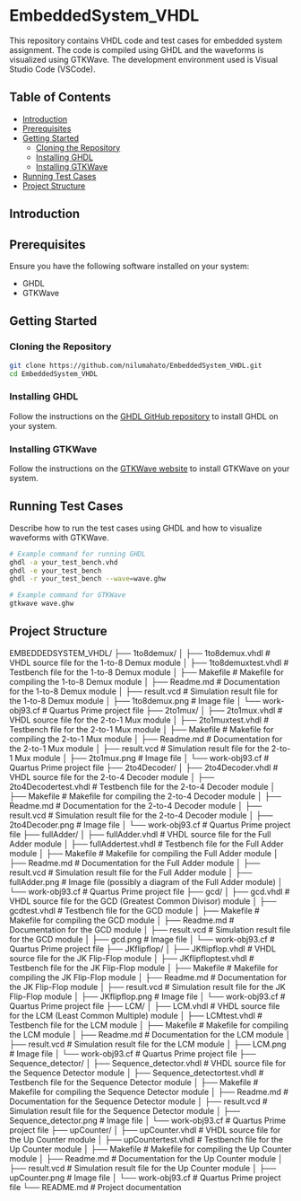 # EmbeddedSystem_VHDL

This repository contains VHDL code and test cases for  embedded system assignment. The code is compiled using GHDL and the waveforms is visualized using GTKWave. The development environment used is Visual Studio Code (VSCode).

## Table of Contents

- [Introduction](#introduction)
- [Prerequisites](#prerequisites)
- [Getting Started](#getting-started)
  - [Cloning the Repository](#cloning-the-repository)
  - [Installing GHDL](#installing-ghdl)
  - [Installing GTKWave](#installing-gtkwave)
- [Running Test Cases](#running-test-cases)
- [Project Structure](#project-structure)

## Introduction


## Prerequisites

Ensure you have the following software installed on your system:

- GHDL
- GTKWave

## Getting Started

### Cloning the Repository

```bash
git clone https://github.com/nilumahato/EmbeddedSystem_VHDL.git
cd EmbeddedSystem_VHDL
```

### Installing GHDL

Follow the instructions on the [GHDL GitHub repository](https://github.com/ghdl/ghdl) to install GHDL on your system.

### Installing GTKWave

Follow the instructions on the [GTKWave website](http://gtkwave.sourceforge.net/) to install GTKWave on your system.

## Running Test Cases

Describe how to run the test cases using GHDL and how to visualize waveforms with GTKWave.

```bash
# Example command for running GHDL
ghdl -a your_test_bench.vhd
ghdl -e your_test_bench
ghdl -r your_test_bench --wave=wave.ghw
```

```bash
# Example command for GTKWave
gtkwave wave.ghw
```

## Project Structure


EMBEDDEDSYSTEM_VHDL/
├── 1to8demux/
│   ├── 1to8demux.vhdl         # VHDL source file for the 1-to-8 Demux module
│   ├── 1to8demuxtest.vhdl     # Testbench file for the 1-to-8 Demux module
│   ├── Makefile               # Makefile for compiling the 1-to-8 Demux module
│   ├── Readme.md              # Documentation for the 1-to-8 Demux module
│   ├── result.vcd             # Simulation result file for the 1-to-8 Demux module
│   ├── 1to8demux.png          # Image file 
│   └── work-obj93.cf          # Quartus Prime project file 
├── 2to1mux/
│   ├── 2to1mux.vhdl           # VHDL source file for the 2-to-1 Mux module
│   ├── 2to1muxtest.vhdl       # Testbench file for the 2-to-1 Mux module
│   ├── Makefile               # Makefile for compiling the 2-to-1 Mux module
│   ├── Readme.md              # Documentation for the 2-to-1 Mux module
│   ├── result.vcd             # Simulation result file for the 2-to-1 Mux module
│   ├── 2to1mux.png            # Image file 
│   └── work-obj93.cf          # Quartus Prime project file 
├── 2to4Decoder/
│   ├── 2to4Decoder.vhdl       # VHDL source file for the 2-to-4 Decoder module
│   ├── 2to4Decodertest.vhdl   # Testbench file for the 2-to-4 Decoder module
│   ├── Makefile               # Makefile for compiling the 2-to-4 Decoder module
│   ├── Readme.md              # Documentation for the 2-to-4 Decoder module
│   ├── result.vcd             # Simulation result file for the 2-to-4 Decoder module
│   ├── 2to4Decoder.png        # Image file 
│   └── work-obj93.cf          # Quartus Prime project file 
├── fullAdder/
│   ├── fullAdder.vhdl         # VHDL source file for the Full Adder module
│   ├── fullAddertest.vhdl     # Testbench file for the Full Adder module
│   ├── Makefile               # Makefile for compiling the Full Adder module
│   ├── Readme.md              # Documentation for the Full Adder module
│   ├── result.vcd             # Simulation result file for the Full Adder module
│   ├── fullAdder.png          # Image file (possibly a diagram of the Full Adder module)
│   └── work-obj93.cf          # Quartus Prime project file 
├── gcd/
│   ├── gcd.vhdl               # VHDL source file for the GCD (Greatest Common Divisor) module
│   ├── gcdtest.vhdl           # Testbench file for the GCD module
│   ├── Makefile               # Makefile for compiling the GCD module
│   ├── Readme.md              # Documentation for the GCD module
│   ├── result.vcd             # Simulation result file for the GCD module
│   ├── gcd.png                # Image file 
│   └── work-obj93.cf          # Quartus Prime project file 
├── JKflipflop/
│   ├── JKflipflop.vhdl        # VHDL source file for the JK Flip-Flop module
│   ├── JKflipfloptest.vhdl    # Testbench file for the JK Flip-Flop module
│   ├── Makefile               # Makefile for compiling the JK Flip-Flop module
│   ├── Readme.md              # Documentation for the JK Flip-Flop module
│   ├── result.vcd             # Simulation result file for the JK Flip-Flop module
│   ├── JKflipflop.png         # Image file 
│   └── work-obj93.cf          # Quartus Prime project file 
├── LCM/
│   ├── LCM.vhdl               # VHDL source file for the LCM (Least Common Multiple) module
│   ├── LCMtest.vhdl           # Testbench file for the LCM module
│   ├── Makefile               # Makefile for compiling the LCM module
│   ├── Readme.md              # Documentation for the LCM module
│   ├── result.vcd             # Simulation result file for the LCM module
│   ├── LCM.png                # Image file
│   └── work-obj93.cf          # Quartus Prime project file 
├── Sequence_detector/
│   ├── Sequence_detector.vhdl         # VHDL source file for the Sequence Detector module
│   ├── Sequence_detectortest.vhdl     # Testbench file for the Sequence Detector module
│   ├── Makefile                        # Makefile for compiling the Sequence Detector module
│   ├── Readme.md                       # Documentation for the Sequence Detector module
│   ├── result.vcd                      # Simulation result file for the Sequence Detector module
│   ├── Sequence_detector.png           # Image file 
│   └── work-obj93.cf                   # Quartus Prime project file 
├── upCounter/
│   ├── upCounter.vhdl         # VHDL source file for the Up Counter module
│   ├── upCountertest.vhdl     # Testbench file for the Up Counter module
│   ├── Makefile               # Makefile for compiling the Up Counter module
│   ├── Readme.md              # Documentation for the Up Counter module
│   ├── result.vcd             # Simulation result file for the Up Counter module
│   ├── upCounter.png          # Image file 
│   └── work-obj93.cf          # Quartus Prime project file 
└── README.md               # Project documentation

